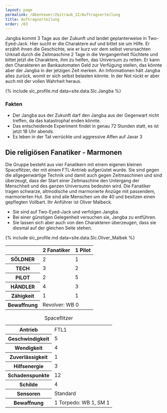 ```yaml
---
layout: page
permalink: /Abenteuer/Zeitraub_II/Auftragserteilung
title: Auftragserteilung
order: /03
---
```


Jangba kommt 3 Tage aus der Zukunft und landet geplanterweise in Two-Eyed-Jack. Hier sucht er die Charaktere auf und bittet sie um Hilfe. Er erzählt ihnen die Geschichte, wie er kurz vor dem selbst verursachten Urknall durch die Zeitmaschine 2 Tage in die Vergangenheit flüchtete und bittet jetzt die Charaktere, ihm zu helfen, das Universum zu retten. Er kann den Charakteren an Bankautomaten Geld zur Verfügung stellen, das könnte aber der Jangba in der jetzigen Zeit merken. An Informationen hält Jangba alles zurück, womit er sich selbst belasten könnte. In der Not rückt er aber auch mit der vollen Wahrheit heraus.

{% include slc_profile.md data=site.data.Slc.Jangba %}

### Fakten

- Der Jangba aus der Zukunft darf den Jangba aus der Gegenwart nicht treffen, da das katastrophal enden könnte.
- Das entscheidende Experiment findet in genau 72 Stunden statt, es ist jetzt 18 Uhr abends.
- Es leben in der Tat verrückte und aggressive Affen auf Javar 3

## Die religiösen Fanatiker - Marmonen

Die Gruppe besteht aus vier Fanatikern mit einem eigenen kleinen Spaceflitzer, der mit einem FTL-Antrieb aufgerüstet wurde. Sie sind gegen die allgegenwärtige Technik und damit auch gegen Zeitmaschinen und sind überzeugt, dass der Start einer Zeitmaschine den Untergang der Menschheit und des ganzen Universums bedeuten wird. Die Fanatiker tragen schwarze, altmodische und marmorierte Anzüge mit passendem, marmorierten Hut. Sie sind alle Menschen um die 40 und besitzen einen gepflegten Vollbart. Ihr Anführer ist Oliver Malbeck.

- Sie sind auf Two-Eyed-Jack und verfolgen Jangba.
- Bei einer günstigen Gelegenheit versuchen sie, Jangba zu entführen.
- Sie lassen sich aber auch von den Charakteren überzeugen, dass sie diesmal auf der gleichen Seite stehen.

{% include slc_profile.md data=site.data.Slc.Oliver_Malbek %}

<table>
<thead>
<tr><th> </th><th>2 Fanatiker</th><th>1 Pilot</th></tr>
</thead>
<tbody>
<tr><th>SÖLDNER</th><td>2</td><td>1</td></tr>
<tr><th>TECH</th><td>3</td><td>2</td></tr>
<tr><th>PILOT</th><td>2</td><td>5</td></tr>
<tr><th>HÄNDLER</th><td>4</td><td>3</td></tr>
<tr><th>Zähigkeit</th><td>1</td><td>1</td></tr>
<tr><th>Bewaffnung</th><td colspan="2">Revolver: WB 0</td></tr>
</tbody>
</table>

<table>
<caption>Spaceflitzer</caption>
<tbody>
<tr><th>Antrieb</th><td>FTL1</td></tr>
<tr><th>Geschwindigkeit</th><td>5</td></tr>
<tr><th>Wendigkeit</th><td>4</td></tr>
<tr><th>Zuverlässigkeit</th><td>1</td></tr>
<tr><th>Hilfsenergie</th><td>3</td></tr>
<tr><th>Schadenspunkte</th><td>12</td></tr>
<tr><th>Schilde</th><td>4</td></tr>
<tr><th>Sensoren</th><td>Standard</td></tr>
<tr><th>Bewaffnung</th><td>1 Torpedo: WB 1, SM 1</td></tr>
</tbody>
</table>

